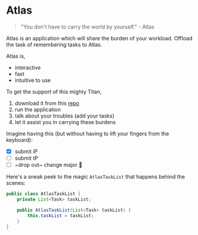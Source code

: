 # Atlas 

> "You don't have to carry the world by yourself." - Atlas

Atlas is an application which will share the burden of your workload. Offload the task of remembering tasks to Atlas.

Atlas is,
- interactive
- fast
- intuitive to use

To get the support of this mighty Titan,
1. download it from this [repo](https://github.com/wailon18/ip)
2. run the application
3. talk about your troubles (add your tasks)
4. let it assist you in carrying these burdens

Imagine having this (but without having to lift your fingers from the keyboard):
- [x] submit iP
- [ ] submit tP
- [ ] ~drop out~ change major 🫠 

Here's a sneak peek to the magic `AtlasTaskList` that happens behind the scenes:
```java
public class AtlasTaskList {
    private List<Task> taskList;

    public AtlasTaskList(List<Task> taskList) {
        this.taskList = taskList;
    }
}
```
